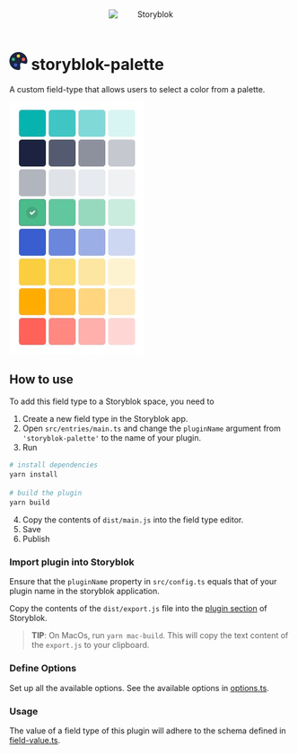 <p style="text-align: center">
  <a href="https://www.storyblok.com/" rel="noopener">
 <img width=150px src="https://a.storyblok.com/f/51376/3856x824/fea44d52a9/colored-full.png" alt="Storyblok" style="display:inline-block;margin:20px;"></a>
</p>

# ![square.png](docs/icon.svg) storyblok-palette

A custom field-type that allows users to select a color from a palette. 

![square.png](docs/square.png)

## How to use

To add this field type to a Storyblok space, you need to

1. Create a new field type in the Storyblok app.
2. Open `src/entries/main.ts` and change the `pluginName` argument from `'storyblok-palette'` to the name of your plugin.
3. Run

```bash
# install dependencies
yarn install

# build the plugin
yarn build
```

4. Copy the contents of `dist/main.js` into the field type editor.
5. Save
6. Publish

### Import plugin into Storyblok

Ensure that the `pluginName` property in `src/config.ts` equals that of your plugin name in the storyblok application. 

Copy the contents of the `dist/export.js` file into the [plugin section](https://app.storyblok.com/#!/me/plugins) of Storyblok.

> **TIP**: On MacOs, run `yarn mac-build`. This will copy the text content of the `export.js` to your clipboard. 

### Define Options

Set up all the available options. See the available options in [options.ts](src/plugin/types/options.ts).

### Usage

The value of a field type of this plugin will adhere to the schema defined in [field-value.ts](src/plugin/types/model.ts).
